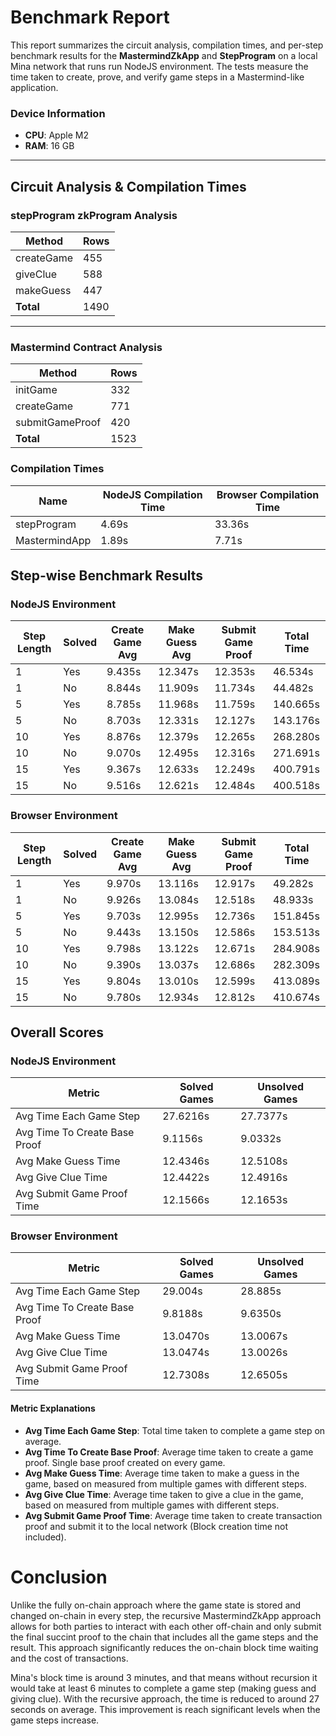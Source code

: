 # Benchmark Report

This report summarizes the circuit analysis, compilation times, and per-step benchmark results for the **MastermindZkApp** and **StepProgram** on a local Mina network that runs run NodeJS environment. The tests measure the time taken to create, prove, and verify game steps in a Mastermind-like application.

### Device Information

- **CPU**: Apple M2
- **RAM**: 16 GB

---

## Circuit Analysis & Compilation Times

### stepProgram zkProgram Analysis

| Method     | Rows |
| ---------- | ---- |
| createGame | 455  |
| giveClue   | 588  |
| makeGuess  | 447  |
| **Total**  | 1490 |

---

### Mastermind Contract Analysis

| Method          | Rows |
| --------------- | ---- |
| initGame        | 332  |
| createGame      | 771  |
| submitGameProof | 420  |
| **Total**       | 1523 |

### Compilation Times

| Name          | NodeJS Compilation Time | Browser Compilation Time |
| ------------- | ----------------------- | ------------------------ |
| stepProgram   | 4.69s                   | 33.36s                   |
| MastermindApp | 1.89s                   | 7.71s                    |

## Step-wise Benchmark Results

### NodeJS Environment

| Step Length | Solved | Create Game Avg | Make Guess Avg | Submit Game Proof | Total Time |
| ----------- | ------ | --------------- | -------------- | ----------------- | ---------- |
| 1           | Yes    | 9.435s          | 12.347s        | 12.353s           | 46.534s    |
| 1           | No     | 8.844s          | 11.909s        | 11.734s           | 44.482s    |
| 5           | Yes    | 8.785s          | 11.968s        | 11.759s           | 140.665s   |
| 5           | No     | 8.703s          | 12.331s        | 12.127s           | 143.176s   |
| 10          | Yes    | 8.876s          | 12.379s        | 12.265s           | 268.280s   |
| 10          | No     | 9.070s          | 12.495s        | 12.316s           | 271.691s   |
| 15          | Yes    | 9.367s          | 12.633s        | 12.249s           | 400.791s   |
| 15          | No     | 9.516s          | 12.621s        | 12.484s           | 400.518s   |

### Browser Environment

| Step Length | Solved | Create Game Avg | Make Guess Avg | Submit Game Proof | Total Time |
| ----------- | ------ | --------------- | -------------- | ----------------- | ---------- |
| 1           | Yes    | 9.970s          | 13.116s        | 12.917s           | 49.282s    |
| 1           | No     | 9.926s          | 13.084s        | 12.518s           | 48.933s    |
| 5           | Yes    | 9.703s          | 12.995s        | 12.736s           | 151.845s   |
| 5           | No     | 9.443s          | 13.150s        | 12.586s           | 153.513s   |
| 10          | Yes    | 9.798s          | 13.122s        | 12.671s           | 284.908s   |
| 10          | No     | 9.390s          | 13.037s        | 12.686s           | 282.309s   |
| 15          | Yes    | 9.804s          | 13.010s        | 12.599s           | 413.089s   |
| 15          | No     | 9.780s          | 12.934s        | 12.812s           | 410.674s   |

## Overall Scores

### NodeJS Environment

| Metric                        | Solved Games | Unsolved Games |
| ----------------------------- | ------------ | -------------- |
| Avg Time Each Game Step       | 27.6216s     | 27.7377s       |
| Avg Time To Create Base Proof | 9.1156s      | 9.0332s        |
| Avg Make Guess Time           | 12.4346s     | 12.5108s       |
| Avg Give Clue Time            | 12.4422s     | 12.4916s       |
| Avg Submit Game Proof Time    | 12.1566s     | 12.1653s       |

### Browser Environment

| Metric                        | Solved Games | Unsolved Games |
| ----------------------------- | ------------ | -------------- |
| Avg Time Each Game Step       | 29.004s      | 28.885s        |
| Avg Time To Create Base Proof | 9.8188s      | 9.6350s        |
| Avg Make Guess Time           | 13.0470s     | 13.0067s       |
| Avg Give Clue Time            | 13.0474s     | 13.0026s       |
| Avg Submit Game Proof Time    | 12.7308s     | 12.6505s       |

#### Metric Explanations

- **Avg Time Each Game Step**: Total time taken to complete a game step on average.
- **Avg Time To Create Base Proof**: Average time taken to create a game proof. Single base proof created on every game.
- **Avg Make Guess Time**: Average time taken to make a guess in the game, based on measured from multiple games with different steps.
- **Avg Give Clue Time**: Average time taken to give a clue in the game, based on measured from multiple games with different steps.
- **Avg Submit Game Proof Time**: Average time taken to create transaction proof and submit it to the local network (Block creation time not included).

# Conclusion

Unlike the fully on-chain approach where the game state is stored and changed on-chain in every step, the recursive MastermindZkApp approach allows for both parties to interact with each other off-chain and only submit the final succint proof to the chain that includes all the game steps and the result. This approach significantly reduces the on-chain block time waiting and the cost of transactions.

Mina's block time is around 3 minutes, and that means without recursion it would take at least 6 minutes to complete a game step (making guess and giving clue). With the recursive approach, the time is reduced to around 27 seconds on average. This improvement is reach significant levels when the game steps increase.
